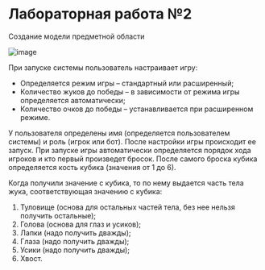 # Лабораторная работа №2
Создание модели предметной области

![image](https://github.com/BREUCHT27/rtippo/assets/119112204/5480aa7e-3047-48f1-96bd-61443556dd84)


При запуске системы пользователь настраивает игру:

* Определяется режим игры – стандартный или расширенный;
* Количество жуков до победы – в зависимости от режима игры определяется автоматически;
* Количество очков до победы – устанавливается при расширенном режиме.

У пользователя определены имя (определяется пользователем системы) и роль (игрок или бот).
После настройки игры происходит ее запуск. При запуске игры автоматически определяется порядок хода игроков и кто первый произведет бросок. После самого броска кубика определяется кость кубика (значения от 1 до 6). 

Когда получили значение с кубика, то по нему выдается часть тела жука, соответствующая значению с кубика:

1. Туловище (основа для остальных частей тела, без нее нельзя получить остальные);
2. Голова (основа для глаз и усиков);
3. Лапки (надо получить дважды);
4. Глаза (надо получить дважды);
5. Усики (надо получить дважды);
6. Хвост.
